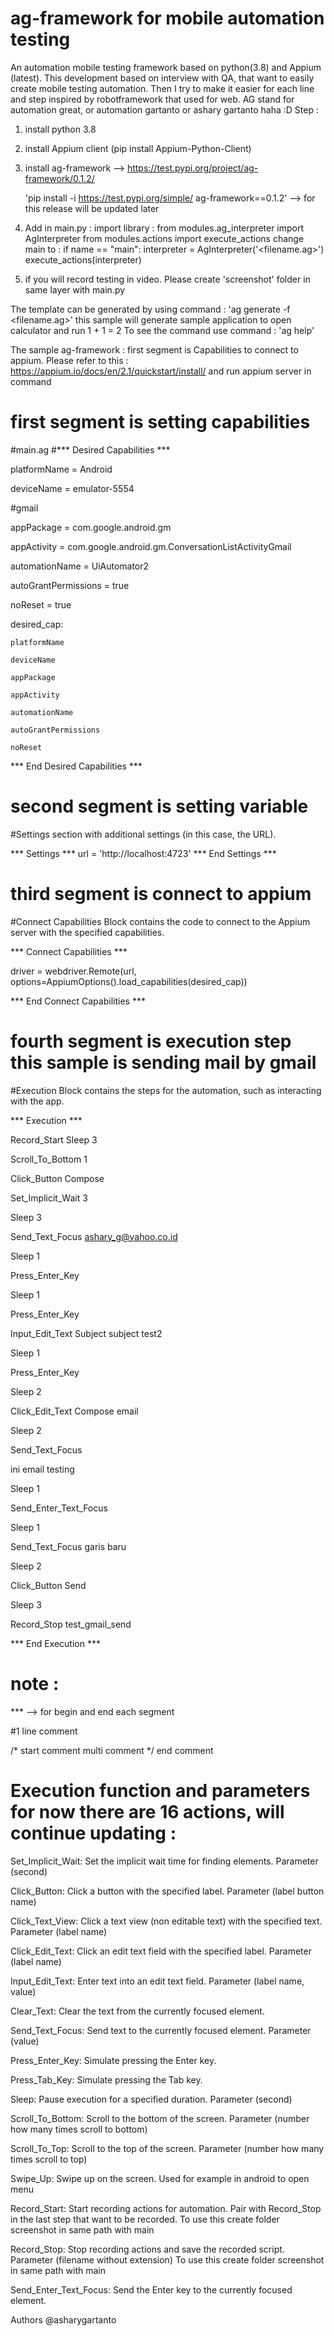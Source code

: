 # ag-framework for mobile automation testing

An automation mobile testing framework based on python(3.8) and Appium (latest). This development based on interview with QA, that want to easily create mobile testing automation. 
Then I try to make it easier for each line and step inspired by robotframework that used for web. AG stand for automation great, or automation gartanto or ashary gartanto haha :D Step :

1. install python 3.8
2. install Appium client (pip install Appium-Python-Client)
3. install ag-framework --> https://test.pypi.org/project/ag-framework/0.1.2/
   
   'pip install -i https://test.pypi.org/simple/ ag-framework==0.1.2' --> for this release will be updated later
5. Add in main.py :
    import library : from modules.ag_interpreter import AgInterpreter from modules.actions import execute_actions
    change main to : if name == "main": interpreter = AgInterpreter('<filename.ag>') execute_actions(interpreter)
6. if you will record testing in video. Please create 'screenshot' folder in same layer with main.py

The template can be generated by using command : 'ag generate -f <filename.ag>' 
this sample will generate sample application to open calculator and run 1 + 1 = 2 
To see the command use command : 'ag help'

The sample ag-framework : first segment is Capabilities to connect to appium. 
Please refer to this : https://appium.io/docs/en/2.1/quickstart/install/ and run appium server in command

# first segment is setting capabilities
#main.ag
#*** Desired Capabilities *** 

platformName = Android 

deviceName = emulator-5554

#gmail

appPackage = com.google.android.gm 

appActivity = com.google.android.gm.ConversationListActivityGmail

automationName = UiAutomator2 

autoGrantPermissions = true 

noReset = true 

desired_cap:

    platformName
    
    deviceName
    
    appPackage
    
    appActivity
    
    automationName
    
    autoGrantPermissions
    
    noReset
    
*** End Desired Capabilities ***

# second segment is setting variable

#Settings section with additional settings (in this case, the URL).

*** Settings *** url = 'http://localhost:4723' *** End Settings ***

# third segment is connect to appium

#Connect Capabilities Block contains the code to connect to the Appium server with the specified capabilities.

*** Connect Capabilities *** 

driver = webdriver.Remote(url, options=AppiumOptions().load_capabilities(desired_cap)) 

*** End Connect Capabilities ***

# fourth segment is execution step this sample is sending mail by gmail

#Execution Block contains the steps for the automation, such as interacting with the app.

*** Execution ***

Record_Start Sleep 3 

Scroll_To_Bottom 1 

Click_Button Compose 

Set_Implicit_Wait 3 

Sleep 3 

Send_Text_Focus ashary_g@yahoo.co.id 

Sleep 1 

Press_Enter_Key 

Sleep 1 

Press_Enter_Key 

Input_Edit_Text Subject subject test2 

Sleep 1 

Press_Enter_Key 

Sleep 2 

Click_Edit_Text Compose email 

Sleep 2 

Send_Text_Focus 

ini email testing 

Sleep 1 

Send_Enter_Text_Focus 

Sleep 1 

Send_Text_Focus garis baru 

Sleep 2 

Click_Button Send 

Sleep 3 

Record_Stop test_gmail_send

*** End Execution ***

# note : 
*** --> for begin and end each segment

\#1 line comment

/* start comment 
multi comment 
*/ end comment

# Execution function and parameters for now there are 16 actions, will continue updating :
  Set_Implicit_Wait: Set the implicit wait time for finding elements. Parameter (second)
  
  Click_Button: Click a button with the specified label. Parameter (label button name)
  
  Click_Text_View: Click a text view (non editable text) with the specified text. Parameter (label name)
  
  Click_Edit_Text: Click an edit text field with the specified label. Parameter (label name)
  
  Input_Edit_Text: Enter text into an edit text field. Parameter (label name,  value)
  
  Clear_Text: Clear the text from the currently focused element.
  
  Send_Text_Focus: Send text to the currently focused element. Parameter (value)
  
  Press_Enter_Key: Simulate pressing the Enter key.
  
  Press_Tab_Key: Simulate pressing the Tab key.
  
  Sleep: Pause execution for a specified duration. Parameter (second)
  
  Scroll_To_Bottom: Scroll to the bottom of the screen. Parameter (number how many times scroll to bottom)
  
  Scroll_To_Top: Scroll to the top of the screen. Parameter (number how many times scroll to top)
  
  Swipe_Up: Swipe up on the screen. Used for example in android to open menu
  
  Record_Start: Start recording actions for automation. Pair with Record_Stop in the last step that want to be recorded. To use this create folder screenshot in same path with main
  
  Record_Stop: Stop recording actions and save the recorded script. Parameter (filename without extension) To use this create folder screenshot in same path with main
  
  Send_Enter_Text_Focus: Send the Enter key to the currently focused element.
  
Authors
@asharygartanto
